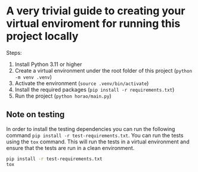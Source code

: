 # A very trivial guide to creating your virtual enviroment for running this project locally

Steps:

1. Install Python 3.11 or higher
2. Create a virtual environment under the root folder of this project (`python -m venv .venv`)
3. Activate the environment (`source .venv/bin/activate`)
4. Install the required packages (`pip install -r requirements.txt`)
5. Run the project (`python horao/main.py`)

## Note on testing

In order to install the testing dependencies you can run the following command `pip install -r test-requirements.txt`.
You can run the tests using the `tox` command. This will run the tests in a virtual environment and ensure that the tests are run in a clean environment.

```bash
pip install -r test-requirements.txt
tox
```
